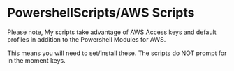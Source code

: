 # PowershellScripts/AWS Scripts
Please note,
My scripts take advantage of AWS Access keys and default profiles in addition to the Powershell Modules for AWS.

This means you will need to set/install these. The scripts do NOT prompt for in the moment keys.